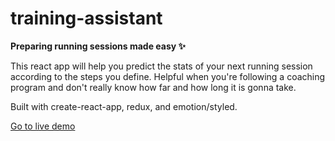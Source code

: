 # training-assistant
**Preparing running sessions made easy ✨** 

This react app will help you predict the stats of your next running session according to the steps you define. Helpful when you're following a coaching program and don't really know how far and how long it is gonna take.

Built with create-react-app, redux, and emotion/styled.

[Go to live demo](https://caguy.github.io/training-assistant)
